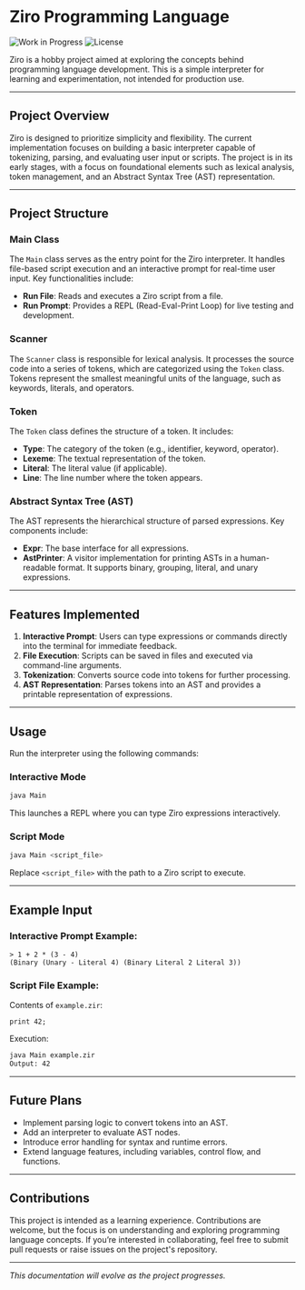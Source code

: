 # Ziro Programming Language

![Work in Progress](https://img.shields.io/badge/status-in%20progress-orange) ![License](https://img.shields.io/badge/license-MIT-blue)

Ziro is a hobby project aimed at exploring the concepts behind programming language development. This is a simple interpreter for learning and experimentation, not intended for production use.

---

## Project Overview
Ziro is designed to prioritize simplicity and flexibility. The current implementation focuses on building a basic interpreter capable of tokenizing, parsing, and evaluating user input or scripts. The project is in its early stages, with a focus on foundational elements such as lexical analysis, token management, and an Abstract Syntax Tree (AST) representation.

---

## Project Structure

### Main Class
The `Main` class serves as the entry point for the Ziro interpreter. It handles file-based script execution and an interactive prompt for real-time user input. Key functionalities include:
- **Run File**: Reads and executes a Ziro script from a file.
- **Run Prompt**: Provides a REPL (Read-Eval-Print Loop) for live testing and development.

### Scanner
The `Scanner` class is responsible for lexical analysis. It processes the source code into a series of tokens, which are categorized using the `Token` class. Tokens represent the smallest meaningful units of the language, such as keywords, literals, and operators.

### Token
The `Token` class defines the structure of a token. It includes:
- **Type**: The category of the token (e.g., identifier, keyword, operator).
- **Lexeme**: The textual representation of the token.
- **Literal**: The literal value (if applicable).
- **Line**: The line number where the token appears.

### Abstract Syntax Tree (AST)
The AST represents the hierarchical structure of parsed expressions. Key components include:
- **Expr**: The base interface for all expressions.
- **AstPrinter**: A visitor implementation for printing ASTs in a human-readable format. It supports binary, grouping, literal, and unary expressions.

---

## Features Implemented
1. **Interactive Prompt**: Users can type expressions or commands directly into the terminal for immediate feedback.
2. **File Execution**: Scripts can be saved in files and executed via command-line arguments.
3. **Tokenization**: Converts source code into tokens for further processing.
4. **AST Representation**: Parses tokens into an AST and provides a printable representation of expressions.

---

## Usage
Run the interpreter using the following commands:

### Interactive Mode
```bash
java Main
```
This launches a REPL where you can type Ziro expressions interactively.

### Script Mode
```bash
java Main <script_file>
```
Replace `<script_file>` with the path to a Ziro script to execute.

---

## Example Input
### Interactive Prompt Example:
```plaintext
> 1 + 2 * (3 - 4)
(Binary (Unary - Literal 4) (Binary Literal 2 Literal 3))
```

### Script File Example:
Contents of `example.zir`:
```plaintext
print 42;
```
Execution:
```bash
java Main example.zir
Output: 42
```

---

## Future Plans
- Implement parsing logic to convert tokens into an AST.
- Add an interpreter to evaluate AST nodes.
- Introduce error handling for syntax and runtime errors.
- Extend language features, including variables, control flow, and functions.

---

## Contributions
This project is intended as a learning experience. Contributions are welcome, but the focus is on understanding and exploring programming language concepts. If you’re interested in collaborating, feel free to submit pull requests or raise issues on the project's repository.

---

*This documentation will evolve as the project progresses.*

